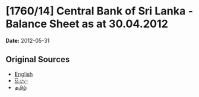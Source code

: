 # [1760/14] Central Bank of Sri Lanka - Balance Sheet as at 30.04.2012

**Date:** 2012-05-31

## Original Sources

- [English](https://documents.gov.lk/view/extra-gazettes/2012/5/1760-14_E.pdf)
- [සිංහල](https://documents.gov.lk/view/extra-gazettes/2012/5/1760-14_S.pdf)
- [தமிழ்](https://documents.gov.lk/view/extra-gazettes/2012/5/1760-14_T.pdf)
